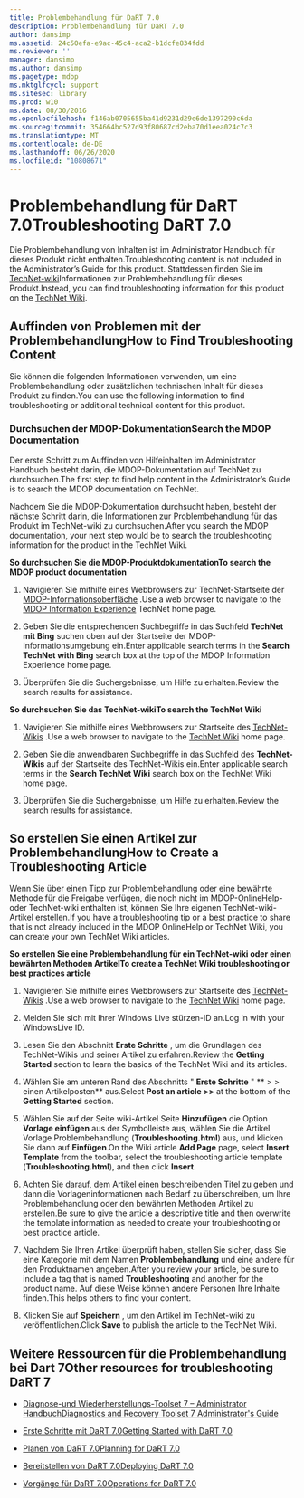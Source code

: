 ```yaml
---
title: Problembehandlung für DaRT 7.0
description: Problembehandlung für DaRT 7.0
author: dansimp
ms.assetid: 24c50efa-e9ac-45c4-aca2-b1dcfe834fdd
ms.reviewer: ''
manager: dansimp
ms.author: dansimp
ms.pagetype: mdop
ms.mktglfcycl: support
ms.sitesec: library
ms.prod: w10
ms.date: 08/30/2016
ms.openlocfilehash: f146ab0705655ba41d9231d29e6de1397290c6da
ms.sourcegitcommit: 354664bc527d93f80687cd2eba70d1eea024c7c3
ms.translationtype: MT
ms.contentlocale: de-DE
ms.lasthandoff: 06/26/2020
ms.locfileid: "10808671"
---
```

# <span data-ttu-id="d7540-103">Problembehandlung für DaRT 7.0</span><span class="sxs-lookup"><span data-stu-id="d7540-103">Troubleshooting DaRT 7.0</span></span>


<span data-ttu-id="d7540-104">Die Problembehandlung von Inhalten ist im Administrator Handbuch für dieses Produkt nicht enthalten.</span><span class="sxs-lookup"><span data-stu-id="d7540-104">Troubleshooting content is not included in the Administrator’s Guide for this product.</span></span> <span data-ttu-id="d7540-105">Stattdessen finden Sie im [TechNet-wiki](https://go.microsoft.com/fwlink/p/?LinkId=224905)Informationen zur Problembehandlung für dieses Produkt.</span><span class="sxs-lookup"><span data-stu-id="d7540-105">Instead, you can find troubleshooting information for this product on the [TechNet Wiki](https://go.microsoft.com/fwlink/p/?LinkId=224905).</span></span>

## <span data-ttu-id="d7540-106">Auffinden von Problemen mit der Problembehandlung</span><span class="sxs-lookup"><span data-stu-id="d7540-106">How to Find Troubleshooting Content</span></span>


<span data-ttu-id="d7540-107">Sie können die folgenden Informationen verwenden, um eine Problembehandlung oder zusätzlichen technischen Inhalt für dieses Produkt zu finden.</span><span class="sxs-lookup"><span data-stu-id="d7540-107">You can use the following information to find troubleshooting or additional technical content for this product.</span></span>

### <span data-ttu-id="d7540-108">Durchsuchen der MDOP-Dokumentation</span><span class="sxs-lookup"><span data-stu-id="d7540-108">Search the MDOP Documentation</span></span>

<span data-ttu-id="d7540-109">Der erste Schritt zum Auffinden von Hilfeinhalten im Administrator Handbuch besteht darin, die MDOP-Dokumentation auf TechNet zu durchsuchen.</span><span class="sxs-lookup"><span data-stu-id="d7540-109">The first step to find help content in the Administrator’s Guide is to search the MDOP documentation on TechNet.</span></span>

<span data-ttu-id="d7540-110">Nachdem Sie die MDOP-Dokumentation durchsucht haben, besteht der nächste Schritt darin, die Informationen zur Problembehandlung für das Produkt im TechNet-wiki zu durchsuchen.</span><span class="sxs-lookup"><span data-stu-id="d7540-110">After you search the MDOP documentation, your next step would be to search the troubleshooting information for the product in the TechNet Wiki.</span></span>

**<span data-ttu-id="d7540-111">So durchsuchen Sie die MDOP-Produktdokumentation</span><span class="sxs-lookup"><span data-stu-id="d7540-111">To search the MDOP product documentation</span></span>**

1.  <span data-ttu-id="d7540-112">Navigieren Sie mithilfe eines Webbrowsers zur TechNet-Startseite der [MDOP-Informationsoberfläche](https://go.microsoft.com/fwlink/?LinkId=236032) .</span><span class="sxs-lookup"><span data-stu-id="d7540-112">Use a web browser to navigate to the [MDOP Information Experience](https://go.microsoft.com/fwlink/?LinkId=236032) TechNet home page.</span></span>

2.  <span data-ttu-id="d7540-113">Geben Sie die entsprechenden Suchbegriffe in das Suchfeld **TechNet mit Bing** suchen oben auf der Startseite der MDOP-Informationsumgebung ein.</span><span class="sxs-lookup"><span data-stu-id="d7540-113">Enter applicable search terms in the **Search TechNet with Bing** search box at the top of the MDOP Information Experience home page.</span></span>

3.  <span data-ttu-id="d7540-114">Überprüfen Sie die Suchergebnisse, um Hilfe zu erhalten.</span><span class="sxs-lookup"><span data-stu-id="d7540-114">Review the search results for assistance.</span></span>

**<span data-ttu-id="d7540-115">So durchsuchen Sie das TechNet-wiki</span><span class="sxs-lookup"><span data-stu-id="d7540-115">To search the TechNet Wiki</span></span>**

1.  <span data-ttu-id="d7540-116">Navigieren Sie mithilfe eines Webbrowsers zur Startseite des [TechNet-Wikis](https://go.microsoft.com/fwlink/p/?LinkId=224905) .</span><span class="sxs-lookup"><span data-stu-id="d7540-116">Use a web browser to navigate to the [TechNet Wiki](https://go.microsoft.com/fwlink/p/?LinkId=224905) home page.</span></span>

2.  <span data-ttu-id="d7540-117">Geben Sie die anwendbaren Suchbegriffe in das Suchfeld des **TechNet-Wikis** auf der Startseite des TechNet-Wikis ein.</span><span class="sxs-lookup"><span data-stu-id="d7540-117">Enter applicable search terms in the **Search TechNet Wiki** search box on the TechNet Wiki home page.</span></span>

3.  <span data-ttu-id="d7540-118">Überprüfen Sie die Suchergebnisse, um Hilfe zu erhalten.</span><span class="sxs-lookup"><span data-stu-id="d7540-118">Review the search results for assistance.</span></span>

## <span data-ttu-id="d7540-119">So erstellen Sie einen Artikel zur Problembehandlung</span><span class="sxs-lookup"><span data-stu-id="d7540-119">How to Create a Troubleshooting Article</span></span>


<span data-ttu-id="d7540-120">Wenn Sie über einen Tipp zur Problembehandlung oder eine bewährte Methode für die Freigabe verfügen, die noch nicht im MDOP-OnlineHelp-oder TechNet-wiki enthalten ist, können Sie Ihre eigenen TechNet-wiki-Artikel erstellen.</span><span class="sxs-lookup"><span data-stu-id="d7540-120">If you have a troubleshooting tip or a best practice to share that is not already included in the MDOP OnlineHelp or TechNet Wiki, you can create your own TechNet Wiki articles.</span></span>

**<span data-ttu-id="d7540-121">So erstellen Sie eine Problembehandlung für ein TechNet-wiki oder einen bewährten Methoden Artikel</span><span class="sxs-lookup"><span data-stu-id="d7540-121">To create a TechNet Wiki troubleshooting or best practices article</span></span>**

1.  <span data-ttu-id="d7540-122">Navigieren Sie mithilfe eines Webbrowsers zur Startseite des [TechNet-Wikis](https://go.microsoft.com/fwlink/p/?LinkId=224905) .</span><span class="sxs-lookup"><span data-stu-id="d7540-122">Use a web browser to navigate to the [TechNet Wiki](https://go.microsoft.com/fwlink/p/?LinkId=224905) home page.</span></span>

2.  <span data-ttu-id="d7540-123">Melden Sie sich mit Ihrer Windows Live stürzen-ID an.</span><span class="sxs-lookup"><span data-stu-id="d7540-123">Log in with your WindowsLive ID.</span></span>

3.  <span data-ttu-id="d7540-124">Lesen Sie den Abschnitt **Erste Schritte** , um die Grundlagen des TechNet-Wikis und seiner Artikel zu erfahren.</span><span class="sxs-lookup"><span data-stu-id="d7540-124">Review the **Getting Started** section to learn the basics of the TechNet Wiki and its articles.</span></span>

4.  <span data-ttu-id="d7540-125">Wählen Sie am unteren Rand des Abschnitts " **Erste Schritte** " \*\* &gt; &gt; einen Artikelposten\*\* aus.</span><span class="sxs-lookup"><span data-stu-id="d7540-125">Select **Post an article &gt;&gt;** at the bottom of the **Getting Started** section.</span></span>

5.  <span data-ttu-id="d7540-126">Wählen Sie auf der Seite wiki-Artikel Seite **Hinzufügen** die Option **Vorlage einfügen** aus der Symbolleiste aus, wählen Sie die Artikel Vorlage Problembehandlung (**Troubleshooting.html**) aus, und klicken Sie dann auf **Einfügen**.</span><span class="sxs-lookup"><span data-stu-id="d7540-126">On the Wiki article **Add Page** page, select **Insert Template** from the toolbar, select the troubleshooting article template (**Troubleshooting.html**), and then click **Insert**.</span></span>

6.  <span data-ttu-id="d7540-127">Achten Sie darauf, dem Artikel einen beschreibenden Titel zu geben und dann die Vorlageninformationen nach Bedarf zu überschreiben, um Ihre Problembehandlung oder den bewährten Methoden Artikel zu erstellen.</span><span class="sxs-lookup"><span data-stu-id="d7540-127">Be sure to give the article a descriptive title and then overwrite the template information as needed to create your troubleshooting or best practice article.</span></span>

7.  <span data-ttu-id="d7540-128">Nachdem Sie Ihren Artikel überprüft haben, stellen Sie sicher, dass Sie eine Kategorie mit dem Namen **Problembehandlung** und eine andere für den Produktnamen angeben.</span><span class="sxs-lookup"><span data-stu-id="d7540-128">After you review your article, be sure to include a tag that is named **Troubleshooting** and another for the product name.</span></span> <span data-ttu-id="d7540-129">Auf diese Weise können andere Personen Ihre Inhalte finden.</span><span class="sxs-lookup"><span data-stu-id="d7540-129">This helps others to find your content.</span></span>

8.  <span data-ttu-id="d7540-130">Klicken Sie auf **Speichern** , um den Artikel im TechNet-wiki zu veröffentlichen.</span><span class="sxs-lookup"><span data-stu-id="d7540-130">Click **Save** to publish the article to the TechNet Wiki.</span></span>

## <span data-ttu-id="d7540-131">Weitere Ressourcen für die Problembehandlung bei Dart 7</span><span class="sxs-lookup"><span data-stu-id="d7540-131">Other resources for troubleshooting DaRT 7</span></span>


-   [<span data-ttu-id="d7540-132">Diagnose-und Wiederherstellungs-Toolset 7 – Administrator Handbuch</span><span class="sxs-lookup"><span data-stu-id="d7540-132">Diagnostics and Recovery Toolset 7 Administrator's Guide</span></span>](index.md)

-   [<span data-ttu-id="d7540-133">Erste Schritte mit DaRT 7.0</span><span class="sxs-lookup"><span data-stu-id="d7540-133">Getting Started with DaRT 7.0</span></span>](getting-started-with-dart-70-new-ia.md)

-   [<span data-ttu-id="d7540-134">Planen von DaRT 7.0</span><span class="sxs-lookup"><span data-stu-id="d7540-134">Planning for DaRT 7.0</span></span>](planning-for-dart-70-new-ia.md)

-   [<span data-ttu-id="d7540-135">Bereitstellen von DaRT 7.0</span><span class="sxs-lookup"><span data-stu-id="d7540-135">Deploying DaRT 7.0</span></span>](deploying-dart-70-new-ia.md)

-   [<span data-ttu-id="d7540-136">Vorgänge für DaRT 7.0</span><span class="sxs-lookup"><span data-stu-id="d7540-136">Operations for DaRT 7.0</span></span>](operations-for-dart-70-new-ia.md)

 

 





